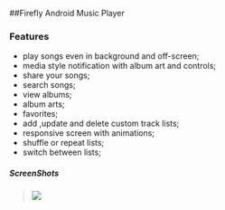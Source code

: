 ##Firefly Android Music Player
### Features

- play songs even in background and off-screen;
- media style notification with album art and controls;
- share your songs;
- search songs;
- view albums;
- album arts;
- favorites;
- add ,update and delete custom track lists;
- responsive screen with animations;
- shuffle or repeat lists;
- switch between lists;


##### ScreenShots
>![](Screenshot_1_FIREFLY.jpg)
![]()
![]()
![]() 
![]() 
![]()
![]()

